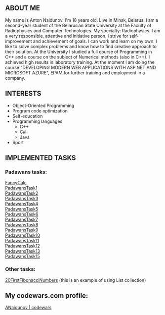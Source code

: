 ## ABOUT ME
  My name is Anton Naidunov. I'm 18 years old. Live in Minsk, Belarus. I am a second-year student of the Belarusian State University at the  Faculty of Radiophysics and Computer Technologies. My specialty: Radiophysics. I am a very responsible, attentive and initiative person. I strive for self-improvement and achievement of goals. I can work and learn on my own. I like to solve complex problems and know how to find creative approach to their solution. At the University I studied a full course of Programming in C++ and a course on the subject of Numerical methods (also in C++). I achieved high results in laboratory training. 
  At the moment I am doing the course "DEVELOPING MODERN WEB APPLICATIONS WITH ASP.NET AND MICROSOFT AZURE", EPAM for further training and employment in a company.

## INTERESTS
* Object-Oriented Programming
* Program code optimization
* Self-education
* Programming languages
  - С++
  - С#
  - Java
* Sport

## IMPLEMENTED TASKS
### Padawans tasks:
[FancyCalc](https://github.com/ANaidunov/FancyCalc)  
[PadawansTask1](https://github.com/ANaidunov/PadawansTask1)  
[PadawansTask2](https://github.com/ANaidunov/PadawansTask2)  
[PadawansTask3](https://github.com/ANaidunov/PadawansTask3)  
[PadawansTask4](https://github.com/ANaidunov/PadawansTask4)  
[PadawansTask5](https://github.com/ANaidunov/PadawansTask5)  
[PadawansTask6](https://github.com/ANaidunov/PadawansTask6)  
[PadawansTask7](https://github.com/ANaidunov/PadawansTask7)  
[PadawansTask8](https://github.com/ANaidunov/PadawansTask8)  
[PadawansTask9](https://github.com/ANaidunov/PadawansTask9)  
[PadawansTask10](https://github.com/ANaidunov/PadawansTask10)  
[PadawansTask11](https://github.com/ANaidunov/PadawansTask11)  
[PadawansTask12](https://github.com/ANaidunov/PadawansTask12)  
[PadawansTask13](https://github.com/ANaidunov/PadawansTask13)  
[PadawansTask15](https://github.com/ANaidunov/PadawansTask15) 

### Other tasks:
[20FirstFibonacciNumbers](https://github.com/ANaidunov/FibonacciNumbers) (this is an example of using List collection)   

## My codewars.com profile:
[ANaidunov | codewars](https://www.codewars.com/users/ANaidunov)  

